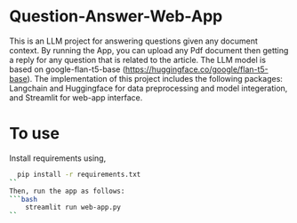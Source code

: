# Question-Answer-Web-App

This is an LLM project for answering questions given any document context. By running the App, you can upload any Pdf document then getting a reply for any question that is related to the article. The LLM model is based on google-flan-t5-base (https://huggingface.co/google/flan-t5-base). The implementation of this project includes the following packages: Langchain and Huggingface for data preprocessing and model integeration, and Streamlit for web-app interface. 

# To use
Install requirements using,
```bash
  pip install -r requirements.txt
``
Then, run the app as follows:
```bash
    streamlit run web-app.py
``
